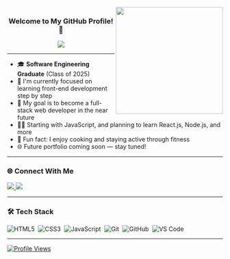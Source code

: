 <img align="right" src="https://c.tenor.com/_DOBjnGspYAAAAAM/code-coding.gif" width="250" />

<h3 align="center">
  Welcome to My GitHub Profile! 👋  
</h3>

<p align="center">
<img src="https://readme-typing-svg.herokuapp.com?font=Fira+Code&size=22&pause=1000&center=true&vCenter=true&width=500&lines=Software+Engineering+Graduate;Aspiring+Full-Stack+Web+Developer;Learning+JavaScript+Step+by+Step;Excited+to+Build+Real+Projects+%F0%9F%8C%9F" />

</p>

---

- 🎓 **Software Engineering Graduate** (Class of 2025)  
- 🧠 I'm currently focused on learning front-end development step by step
- 🎯 My goal is to become a full-stack web developer in the near future
- 👩‍💻 Starting with JavaScript, and planning to learn React.js, Node.js, and more
- 🍳 Fun fact: I enjoy cooking and staying active through fitness
- 🌐 Future portfolio coming soon — stay tuned!


---

### 🌐 Connect With Me

<a href="https://linkedin.com/in/your-profile" target="_blank">
  <img src="https://img.shields.io/badge/-LinkedIn-blue?style=for-the-badge&logo=linkedin&logoColor=white" />
</a>
<a href="mailto:your.email@example.com" target="_blank">
  <img src="https://img.shields.io/badge/-your.email@example.com-red?style=for-the-badge&logo=gmail&logoColor=white" />
</a>

---

### 🛠️ Tech Stack

![HTML5](https://img.shields.io/badge/-HTML5-05122A?style=flat&logo=html5)&nbsp;
![CSS3](https://img.shields.io/badge/-CSS3-05122A?style=flat&logo=css3)&nbsp;
![JavaScript](https://img.shields.io/badge/-JavaScript-05122A?style=flat&logo=javascript)&nbsp;
![Git](https://img.shields.io/badge/-Git-05122A?style=flat&logo=git)&nbsp;
![GitHub](https://img.shields.io/badge/-GitHub-05122A?style=flat&logo=github)&nbsp;
![VS Code](https://img.shields.io/badge/-VS%20Code-05122A?style=flat&logo=visual-studio-code)&nbsp;

---

<a href="https://komarev.com/ghpvc/?username=your-github-username&style=for-the-badge">
  <img src="https://komarev.com/ghpvc/?username=your-github-username&style=for-the-badge" alt="Profile Views" />
</a>
